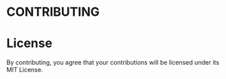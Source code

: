 # CONTRIBUTING

# License

By contributing, you agree that your contributions will be licensed under its MIT License.
